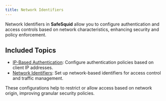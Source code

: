 ```yaml
---
title: Network Identifiers
---
```


Network Identifiers in **SafeSquid** allow you to configure authentication and access controls based on network characteristics, enhancing security and policy enforcement.

## Included Topics

- [IP-Based Authentication](/docs/06-User%20Identification/03-Network%20Identifiers/IP-Based%20Authentication.md): Configure authentication policies based on client IP addresses.
- [Network Identifiers](/docs/06-User%20Identification/03-Network%20Identifiers/Network%20Identifiers.md): Set up network-based identifiers for access control and traffic management.

These configurations help to restrict or allow access based on network origin, improving granular security policies.
